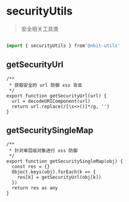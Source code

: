 # securityUtils

> 安全相关工具类

```js

import { securityUtils } from'@nbit-utils'
```

## getSecurityUrl

```
/**
 * 获取安全的 url 防御 xss 攻击
 */
export function getSecurityUrl(url) {
  url = decodeURIComponent(url)
  return url.replace(/[\s<>()]*/g, '')
}
```

## getSecuritySingleMap

```
/**
 * 针对单层级对象进行 xss 防御
 */
export function getSecuritySingleMap(obj) {
  const res = {}
  Object.keys(obj).forEach(k => {
    res[k] = getSecurityUrl(obj[k])
  })
  return res as any
}

```
